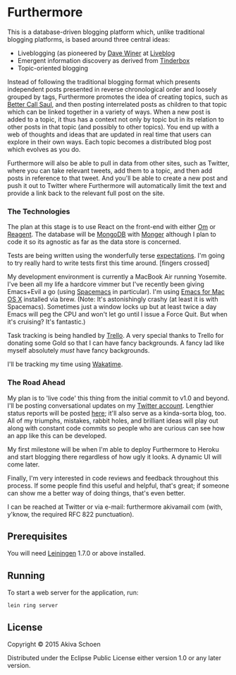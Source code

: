 # Furthermore

This is a database-driven blogging platform which, unlike traditional blogging platforms, is based around three central ideas:

* Liveblogging (as pioneered by [Dave Winer](http://www.scriptingnews.com) at [Liveblog](http://reader.liveblog.co/davewiner)
* Emergent information discovery as derived from [Tinderbox](http://www.eastgate.com/Tinderbox)
* Topic-oriented blogging

Instead of following the traditional blogging format which presents independent posts presented in reverse chronological order and loosely grouped by tags, Furthermore promotes the idea of creating topics, such as [Better Call Saul](http://www.amctv.com/shows/better-call-saul), and then posting interrelated posts as children to that topic which can be linked together in a variety of ways. When a new post is added to a topic, it thus has a context not only by topic but in its relation to other posts in that topic (and possibly to other topics). You end up with a web of thoughts and ideas that are updated in real time that users can explore in their own ways. Each topic becomes a distributed blog post which evolves as you do.

Furthermore will also be able to pull in data from other sites, such as Twitter, where you can take relevant tweets, add them to a topic, and then add posts in reference to that tweet. And you'll be able to create a new post and push it out to Twitter where Furthermore will automatically limit the text and provide a link back to the relevant full post on the site.

### The Technologies

The plan at this stage is to use React on the front-end with either [Om](https://github.com/omcljs/om) or [Reagent](https://holmsand.github.io/reagent/). The database will be [MongoDB](https://www.mongodb.org/) with [Monger](https://github.com/michaelklishin/monger) although I plan to code it so its agnostic as far as the data store is concerned.

Tests are being written using the wonderfully terse [expectations](https://github.com/jaycfields/expectations). I'm going to try really hard to write tests first this time around. [fingers crossed]

My development environment is currently a MacBook Air running Yosemite. I've been all my life a hardcore vimmer but I've recently been giving Emacs+Evil a go (using [Spacemacs](https://github.com/syl20bnr/spacemacs) in particular). I'm using [Emacs for Mac OS X](http://emacsformacosx.com/) installed via brew. (Note: It's astonishingly crashy (at least it is with Spacemacs). Sometimes just a window locks up but at least twice a day Emacs will peg the CPU and won't let go until I issue a Force Quit. But when it's cruising? It's fantastic.)

Task tracking is being handled by [Trello](https://trello.com/b/FLVazkwc/furthermore). A very special thanks to Trello for donating some Gold so that I can have fancy backgrounds. A fancy lad like myself absolutely *must* have fancy backgrounds.

I'll be tracking my time using [Wakatime](http://www.wakatime.com).

### The Road Ahead

My plan is to 'live code' this thing from the initial commit to v1.0 and beyond. I'll be posting conversational updates on my [Twitter account](https://www.twitter.com/akiva). Lengthier status reports will be posted [here](https://github.com/akivaschoen/furthermore/blob/dev/UPDATES.md); it'll also serve as a kinda-sorta blog, too. All of my triumphs, mistakes, rabbit holes, and brilliant ideas will play out along with constant code commits so people who are curious can see how an app like this can be developed.

My first milestone will be when I'm able to deploy Furthermore to Heroku and start blogging there regardless of how ugly it looks. A dynamic UI will come later.

Finally, I'm very interested in code reviews and feedback throughout this process. If some people find this useful and helpful, that's great; if someone can show me a better way of doing things, that's even better.

I can be reached at Twitter or via e-mail: furthermore akivamail com (with, y'know, the required RFC 822 punctuation).

## Prerequisites

You will need [Leiningen][1] 1.7.0 or above installed.

[1]: https://github.com/technomancy/leiningen

## Running

To start a web server for the application, run:

    lein ring server

## License

Copyright © 2015 Akiva Schoen

Distributed under the Eclipse Public License either version 1.0 or any later version.
